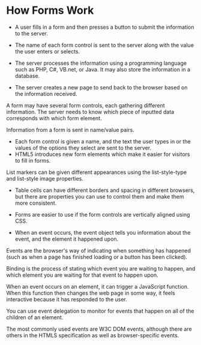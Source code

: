 # How Forms Work
* A user fills in a form and then presses a button
to submit the information to the server.
* The name of each form
control is sent to the
server along with the
value the user enters or
selects.

* The server processes
the information using a
programming language
such as PHP, C#, VB.net,
or Java. It may also store
the information in a
database.

* The server creates a new
page to send back to the
browser based on the
information received.

A form may have several form controls, each
gathering different information. The server
needs to know which piece of inputted data
corresponds with which form element.

Information from a form is sent in name/value pairs.
* Each form control is given a name, and the text the
user types in or the values of the options they select
are sent to the server.
* HTML5 introduces new form elements which make it
easier for visitors to fill in forms.

List markers can be given different appearances
using the list-style-type and list-style image
properties.
* Table cells can have different borders and spacing in
different browsers, but there are properties you can
use to control them and make them more consistent.
* Forms are easier to use if the form controls are
vertically aligned using CSS.


* When an event occurs, the event object tells
you information about the event, and the
element it happened upon.

Events are the browser's way of indicating when
something has happened (such as when a page has
finished loading or a button has been clicked).

Binding is the process of stating which event you are
waiting to happen, and which element you are waiting
for that event to happen upon.

When an event occurs on an element, it can trigger a
JavaScript function. When this function then changes
the web page in some way, it feels interactive because
it has responded to the user.

You can use event delegation to monitor for events
that happen on all of the children of an element.

The most commonly used events are W3C DOM
events, although there are others in the HTMLS
specification as well as browser-specific events.
